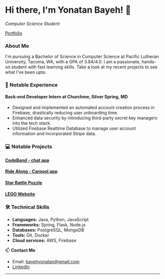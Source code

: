 # Hi there, I'm Yonatan Bayeh! 👋

<p><em>Computer Science Student </em></p>         <a href="https://yonatanbayeh.netlify.app/">Portfolio</a>

### About Me

I'm pursuing a Bachelor of Science in Computer Science at Pacific Lutheran University, Tacoma, WA, with a GPA of 3.84/4.0. I am a passionate, hands-on student with fast learning skills. Take a look at my recent projects to see what I've been upto. 

### 💼 Notable Experience

#### Back-end Developer Intern at Churchme, Silver Spring, MD
- Designed and implemented an automated account creation process in Firebase, drastically reducing user onboarding time.
- Enhanced data security by introducing third-party secret key managers into the tech stack.
- Utilized Firebase Realtime Database to manage user account information and incorporated Stripe data.

### 💻 Notable Projects

#### [CodeBand - chat app](https://bayehyg.github.io/CodeBand/)

#### [Ride Along - Carpool app](https://rideealong.co/)

#### [Star Battle Puzzle](https://github.com/bayehyg/startb-puzzle)

#### [LEGO Website](https://lego-database.onrender.com/)

###  🛠 Technical Skills

- **Languages:** Java, Python, JavaScript
- **Frameworks:** Spring, Flask, Node.js
- **Databases:** PostgreSQL, MongoDB
- **Tools:** Git, Docker
- **Cloud services:** AWS, Firebase

📫 **Contact Me**
- Email: bayehyonatan@gmail.com
- [LinkedIn](https://www.linkedin.com/in/yonatan-bayeh/)

---
